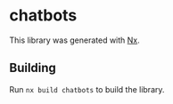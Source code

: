 # chatbots

This library was generated with [Nx](https://nx.dev).

## Building

Run `nx build chatbots` to build the library.

